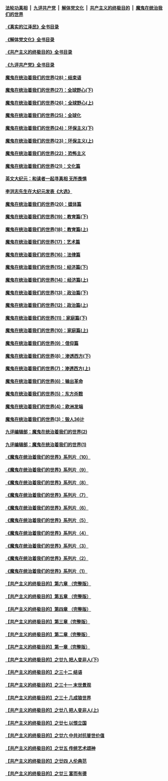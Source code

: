####  [法轮功真相](../../../../basic/blob/master/README.md?t=08011101) &nbsp;|&nbsp; [九评共产党](../../../../9ping.md/blob/master/README.md?t=08011101) &nbsp;|&nbsp; [解体党文化](../../../../jtdwh.md/blob/master/README.md?t=08011101)  &nbsp;|&nbsp; [共产主义的终极目的](../../../../gczydzjmd.md/blob/master/README.md?t=08011101) &nbsp;|&nbsp; [魔鬼在统治我们的世界](../../../../mgztzwmdsj.md/blob/master/README.md?t=08011101) 

#### [《真实的江泽民》全书目录](../pages/nsc422/n13721399.md?t=08011101) 

#### [《解体党文化》全书目录](../pages/nsc422/n13721157.md?t=08011101) 

#### [《共产主义的终极目的》全书目录](../pages/nsc422/n13721048.md?t=08011101) 

#### [《九评共产党》全书目录](../pages/nsc422/n13708085.md?t=08011101) 

#### [魔鬼在统治着我们的世界(28)：结束语](../pages/nsc422/n10936246.md?t=08011101) 

#### [魔鬼在统治着我们的世界(27)：全球野心(下)](../pages/nsc422/n10928319.md?t=08011101) 

#### [魔鬼在统治着我们的世界(26)：全球野心(上)](../pages/nsc422/n10900318.md?t=08011101) 

#### [魔鬼在统治着我们的世界(25)：全球化](../pages/nsc422/n10788205.md?t=08011101) 

#### [魔鬼在统治着我们的世界(24)：环保主义(下)](../pages/nsc422/n10695307.md?t=08011101) 

#### [魔鬼在统治着我们的世界(23)：环保主义(上)](../pages/nsc422/n10688613.md?t=08011101) 

#### [魔鬼在统治着我们的世界(22)：恐怖主义](../pages/nsc422/n10614727.md?t=08011101) 

#### [魔鬼在统治着我们的世界(21)：文化篇](../pages/nsc422/n10597706.md?t=08011101) 

#### [英文大纪元：和读者一起寻真相 无所畏惧](../pages/nsc422/n12542027.md?t=08011101) 

#### [李洪志先生在大纪元发表《大选》](../pages/nsc422/n12534746.md?t=08011101) 

#### [魔鬼在统治着我们的世界(20)：媒体篇](../pages/nsc422/n10586579.md?t=08011101) 

#### [魔鬼在统治着我们的世界(19)：教育篇(下)](../pages/nsc422/n10564808.md?t=08011101) 

#### [魔鬼在统治着我们的世界(18)：教育篇(上)](../pages/nsc422/n10526970.md?t=08011101) 

#### [魔鬼在统治着我们的世界(17)：艺术篇](../pages/nsc422/n10499093.md?t=08011101) 

#### [魔鬼在统治着我们的世界(16)：法律篇](../pages/nsc422/n10485969.md?t=08011101) 

#### [魔鬼在统治着我们的世界(15)：经济篇(下)](../pages/nsc422/n10469975.md?t=08011101) 

#### [魔鬼在统治着我们的世界(14)：经济篇(上)](../pages/nsc422/n10457370.md?t=08011101) 

#### [魔鬼在统治着我们的世界(13)：政治篇(下)](../pages/nsc422/n10448270.md?t=08011101) 

#### [魔鬼在统治着我们的世界(12)：政治篇(上)](../pages/nsc422/n10444576.md?t=08011101) 

#### [魔鬼在统治着我们的世界(11)：家庭篇(下)](../pages/nsc422/n10440961.md?t=08011101) 

#### [魔鬼在统治着我们的世界(10)：家庭篇(上)](../pages/nsc422/n10435448.md?t=08011101) 

#### [魔鬼在统治着我们的世界(9)：信仰篇](../pages/nsc422/n10432159.md?t=08011101) 

#### [魔鬼在统治着我们的世界(8)：渗透西方(下)](../pages/nsc422/n10429603.md?t=08011101) 

#### [魔鬼在统治着我们的世界(7)：渗透西方(上)](../pages/nsc422/n10426013.md?t=08011101) 

#### [魔鬼在统治着我们的世界(6)：输出革命](../pages/nsc422/n10421536.md?t=08011101) 

#### [魔鬼在统治着我们的世界(5)：东方杀戮](../pages/nsc422/n10417707.md?t=08011101) 

#### [魔鬼在统治着我们的世界(4)：欧洲发端](../pages/nsc422/n10414890.md?t=08011101) 

#### [魔鬼在统治着我们的世界(3)：毁人36计](../pages/nsc422/n10411583.md?t=08011101) 

#### [九评编辑部：魔鬼在统治着我们的世界(2)](../pages/nsc422/n10410036.md?t=08011101) 

#### [九评编辑部：魔鬼在统治着我们的世界(1)](../pages/nsc422/n10406825.md?t=08011101) 

#### [《魔鬼在统治着我们的世界》系列片（10）](../pages/nsc422/n12292670.md?t=08011101) 

#### [《魔鬼在统治着我们的世界》系列片（9）](../pages/nsc422/n12290859.md?t=08011101) 

#### [《魔鬼在统治着我们的世界》系列片（8）](../pages/nsc422/n12287445.md?t=08011101) 

#### [《魔鬼在统治着我们的世界》系列片（7）](../pages/nsc422/n12283425.md?t=08011101) 

#### [《魔鬼在统治着我们的世界》系列片（6）](../pages/nsc422/n12282314.md?t=08011101) 

#### [《魔鬼在统治着我们的世界》系列片（5）](../pages/nsc422/n12281419.md?t=08011101) 

#### [《魔鬼在统治着我们的世界》系列片（4）](../pages/nsc422/n12274024.md?t=08011101) 

#### [《魔鬼在统治着我们的世界》系列片（3）](../pages/nsc422/n12271322.md?t=08011101) 

#### [《魔鬼在统治着我们的世界》系列片（2）](../pages/nsc422/n12269049.md?t=08011101) 

#### [《魔鬼在统治着我们的世界》系列片（1）](../pages/nsc422/n12267575.md?t=08011101) 

#### [【共产主义的终极目的】第六章 （完整版）](../pages/nsc422/n11428913.md?t=08011101) 

#### [【共产主义的终极目的】第五章 （完整版）](../pages/nsc422/n11428912.md?t=08011101) 

#### [【共产主义的终极目的】第四章 （完整版）](../pages/nsc422/n11428907.md?t=08011101) 

#### [【共产主义的终极目的】第三章（完整版）](../pages/nsc422/n11428848.md?t=08011101) 

#### [【共产主义的终极目的】第二章（完整版）](../pages/nsc422/n11428831.md?t=08011101) 

#### [【共产主义的终极目的】第一章（完整版）](../pages/nsc422/n11417651.md?t=08011101) 

#### [【共产主义的终极目的】之廿九 把人变非人(下)](../pages/nsc422/n11344140.md?t=08011101) 

#### [【共产主义的终极目的】之三十二 结语](../pages/nsc422/n11360535.md?t=08011101) 

#### [【共产主义的终极目的】之三十一 末世景观](../pages/nsc422/n11351129.md?t=08011101) 

#### [【共产主义的终极目的】之三十 几成狼世界](../pages/nsc422/n11348280.md?t=08011101) 

#### [【共产主义的终极目的】之廿八 把人变非人(上)](../pages/nsc422/n11340492.md?t=08011101) 

#### [【共产主义的终极目的】之廿七 以恨立国](../pages/nsc422/n11336944.md?t=08011101) 

#### [【共产主义的终极目的】之廿六 中共对抗普世价值](../pages/nsc422/n11324785.md?t=08011101) 

#### [【共产主义的终极目的】之廿五 传统艺术颂神](../pages/nsc422/n11296396.md?t=08011101) 

#### [【共产主义的终极目的】之廿四 人伦典范](../pages/nsc422/n11296397.md?t=08011101) 

#### [【共产主义的终极目的】之廿三 富而有德](../pages/nsc422/n11283598.md?t=08011101) 

